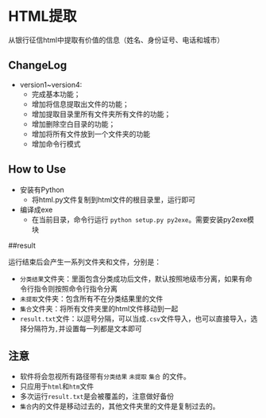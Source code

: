 # HTML提取
从银行征信html中提取有价值的信息（姓名、身份证号、电话和城市）

## ChangeLog

* version1~version4:
  * 完成基本功能；
  * 增加将信息提取出文件的功能；
  * 增加提取目录里所有文件夹所有文件的功能；
  * 增加删除空白目录的功能；
  * 增加将所有文件放到一个文件夹的功能
  * 增加命令行模式
  
## How to Use

* 安装有Python
  * 将html.py文件复制到html文件的根目录里，运行即可
* 编译成exe
  * 在当前目录，命令行运行 `python setup.py py2exe`。需要安装py2exe模块
  
##result

运行结束后会产生一系列文件夹和文件，分别是：
* `分类结果`文件夹：里面包含分类成功后文件，默认按照地级市分离，如果有命令行指令则按照命令行指令分离
* `未提取`文件夹：包含所有不在分类结果里的文件
* `集合`文件夹：将所有文件夹里的html文件移动到一起
* `result.txt`文件：以逗号分隔，可以当成`.csv`文件导入，也可以直接导入，选择分隔符为`,`并设置每一列都是文本即可

## 注意

* 软件将会忽视所有路径带有`分类结果` `未提取` `集合` 的文件。
* 只应用于`html`和`htm`文件
* 多次运行`result.txt`是会被覆盖的，注意做好备份
* `集合`内的文件是移动过去的，其他文件夹里的文件是复制过去的。
